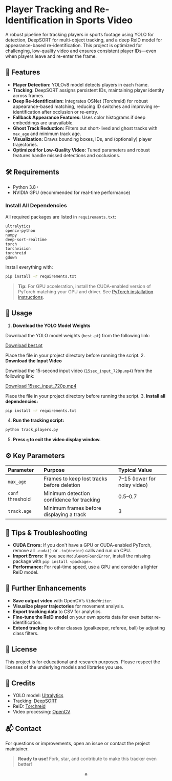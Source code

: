 
# Player Tracking and Re-Identification in Sports Video

A robust pipeline for tracking players in sports footage using YOLO for detection, DeepSORT for multi-object tracking, and a deep ReID model for appearance-based re-identification. This project is optimized for challenging, low-quality video and ensures consistent player IDs—even when players leave and re-enter the frame.

## 🚀 Features

- **Player Detection:** YOLOv8 model detects players in each frame.
- **Tracking:** DeepSORT assigns persistent IDs, maintaining player identity across frames.
- **Deep Re-Identification:** Integrates OSNet (Torchreid) for robust appearance-based matching, reducing ID switches and improving re-identification after occlusion or re-entry.
- **Fallback Appearance Features:** Uses color histograms if deep embeddings are unavailable.
- **Ghost Track Reduction:** Filters out short-lived and ghost tracks with `max_age` and minimum track age.
- **Visualization:** Draws bounding boxes, IDs, and (optionally) player trajectories.
- **Optimized for Low-Quality Video:** Tuned parameters and robust features handle missed detections and occlusions.


## 🛠️ Requirements

- Python 3.8+
- NVIDIA GPU (recommended for real-time performance)


### Install All Dependencies

All required packages are listed in `requirements.txt`:

```
ultralytics
opencv-python
numpy
deep-sort-realtime
torch
torchvision
torchreid
gdown
```

Install everything with:

```bash
pip install -r requirements.txt
```

> **Tip:** For GPU acceleration, install the CUDA-enabled version of PyTorch matching your GPU and driver. See [PyTorch installation instructions](https://pytorch.org/get-started/locally/).

## 📂 Usage

1. **Download the YOLO Model Weights**

Download the YOLO model weights (`best.pt`) from the following link:

[Download best.pt](https://drive.google.com/file/d/1-5fOSHOSB9UXyP_enOoZNAMScrePVcMD/view)

Place the file in your project directory before running the script.
2. **Download the Input Video**

Download the 15-second input video (`15sec_input_720p.mp4`) from the following link:

[Download 15sec_input_720p.mp4](https://drive.google.com/file/d/1TDcND31fvEDvcnZCaianTxJrmT8q7iIi/view?usp=drive_link)

Place the file in your project directory before running the script.
3. **Install all dependencies:**

```bash
pip install -r requirements.txt
```

4. **Run the tracking script:**

```bash
python track_players.py
```

5. **Press `q` to exit the video display window.**

## ⚙️ Key Parameters

| Parameter | Purpose | Typical Value |
| :-- | :-- | :-- |
| `max_age` | Frames to keep lost tracks before deletion | 7–15 (lower for noisy video) |
| `conf` threshold | Minimum detection confidence for tracking | 0.5–0.7 |
| `track.age` | Minimum frames before displaying a track | 3 |

## 🧩 Tips \& Troubleshooting

- **CUDA Errors:** If you don't have a GPU or CUDA-enabled PyTorch, remove all `.cuda()` or `.to(device)` calls and run on CPU.
- **Import Errors:** If you see `ModuleNotFoundError`, install the missing package with `pip install <package>`.
- **Performance:** For real-time speed, use a GPU and consider a lighter ReID model.


## 🌟 Further Enhancements

- **Save output video** with OpenCV’s `VideoWriter`.
- **Visualize player trajectories** for movement analysis.
- **Export tracking data** to CSV for analytics.
- **Fine-tune the ReID model** on your own sports data for even better re-identification.
- **Extend tracking** to other classes (goalkeeper, referee, ball) by adjusting class filters.


## 📄 License

This project is for educational and research purposes. Please respect the licenses of the underlying models and libraries you use.

## 🤝 Credits

- YOLO model: [Ultralytics](https://github.com/ultralytics/ultralytics)
- Tracking: [DeepSORT](https://github.com/nwojke/deep_sort)
- ReID: [Torchreid](https://github.com/KaiyangZhou/deep-person-reid)
- Video processing: [OpenCV](https://opencv.org/)


## 📬 Contact

For questions or improvements, open an issue or contact the project maintainer.

> **Ready to use!**
> Fork, star, and contribute to make this tracker even better!

<div style="text-align: center">⁂</div>

[^1]: image.jpg

[^2]: https://drive.google.com/file/d/1TDcND31fvEDvcnZCaianTxJrmT8q7iIi/view?usp=drive_link

